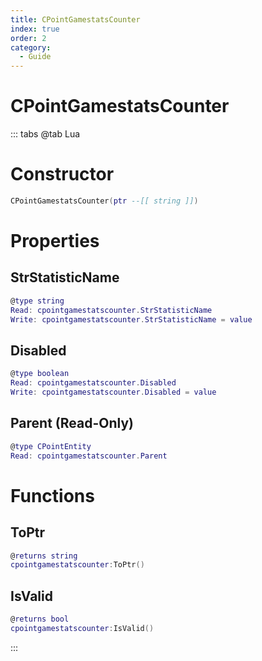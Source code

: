 ```yaml
---
title: CPointGamestatsCounter
index: true
order: 2
category:
  - Guide
---
```


# CPointGamestatsCounter

::: tabs
@tab Lua
# Constructor
```lua
CPointGamestatsCounter(ptr --[[ string ]])
```
# Properties
## StrStatisticName 
```lua
@type string
Read: cpointgamestatscounter.StrStatisticName
Write: cpointgamestatscounter.StrStatisticName = value
```
## Disabled 
```lua
@type boolean
Read: cpointgamestatscounter.Disabled
Write: cpointgamestatscounter.Disabled = value
```
## Parent (Read-Only)
```lua
@type CPointEntity
Read: cpointgamestatscounter.Parent
```
# Functions
## ToPtr
```lua
@returns string
cpointgamestatscounter:ToPtr()
```
## IsValid
```lua
@returns bool
cpointgamestatscounter:IsValid()
```

:::